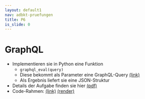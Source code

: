 ```yaml
---
layout: default1
nav: adbkt-pruefungen
title: P6
is_slide: 0
---
```


# GraphQL

- Implementieren sie in Python eine Funktion
  - `graphql_eval(query)`
  - Diese bekommt als Parameter eine GraphQL-Query [(link)](https://graphql.org/)
  - Als Ergebnis liefert sie eine JSON-Struktur
- Details der Aufgabe finden sie hier [(pdf)](/home/lv/adbkt/a/graph-ql/graph-ql.pdf)
- Code-Rahmen: 
[(link)](/home/lv/adbkt/a/ipynb/graph-ql.ipynb)
[(render)](https://github.com/ic-htw/ic-htw.github.io/blob/master/home/lv/adbkt/a/ipynb/graph-ql.ipynb)
